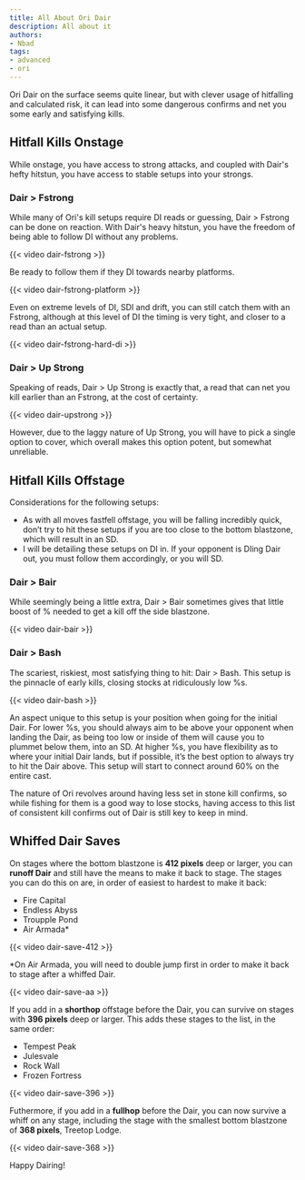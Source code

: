 ```yaml
---
title: All About Ori Dair
description: All about it
authors:
- Nbad
tags:
- advanced
- ori
---
```


Ori Dair on the surface seems quite linear, but with clever usage of hitfalling and calculated risk, it can lead into some dangerous confirms and net you some early and satisfying kills.

## Hitfall Kills Onstage

While onstage, you have access to strong attacks, and coupled with Dair's hefty hitstun, you have access to stable setups into your strongs.

### Dair > Fstrong

While many of Ori's kill setups require DI reads or guessing, Dair > Fstrong can be done on reaction. With Dair's heavy hitstun, you have the freedom of being able to follow DI without any problems.

{{< video dair-fstrong >}}

Be ready to follow them if they DI towards nearby platforms.

{{< video dair-fstrong-platform >}}

Even on extreme levels of DI, SDI and drift, you can still catch them with an Fstrong, although at this level of DI the timing is very tight, and closer to a read than an actual setup.

{{< video dair-fstrong-hard-di >}}

### Dair > Up Strong

Speaking of reads, Dair > Up Strong is exactly that, a read that can net you kill earlier than an Fstrong, at the cost of certainty.

{{< video dair-upstrong >}}

However, due to the laggy nature of Up Strong, you will have to pick a single option to cover, which overall makes this option potent, but somewhat unreliable.

## Hitfall Kills Offstage

Considerations for the following setups:  
- As with all moves fastfell offstage, you will be falling incredibly quick, don’t try to hit these setups if you are too close to the bottom blastzone, which will result in an SD.  
- I will be detailing these setups on DI in. If your opponent is DIing Dair out, you must follow them accordingly, or you will SD.

### Dair > Bair

While seemingly being a little extra, Dair > Bair sometimes gives that little boost of % needed to get a kill off the side blastzone.

{{< video dair-bair >}}

### Dair > Bash

The scariest, riskiest, most satisfying thing to hit: Dair > Bash. This setup is the pinnacle of early kills, closing stocks at ridiculously low %s.

{{< video dair-bash >}}

An aspect unique to this setup is your position when going for the initial Dair. For lower %s, you should always aim to be above your opponent when landing the Dair, as being too low or inside of them will cause you to plummet below them, into an SD. At higher %s, you have flexibility as to where your initial Dair lands, but if possible, it’s the best option to always try to hit the Dair above. This setup will start to connect around 60% on the entire cast.

The nature of Ori revolves around having less set in stone kill confirms, so while fishing for them is a good way to lose stocks, having access to this list of consistent kill confirms out of Dair is still key to keep in mind.

## Whiffed Dair Saves

On stages where the bottom blastzone is **412 pixels** deep or larger, you can **runoff Dair** and still have the means to make it back to stage.
The stages you can do this on are, in order of easiest to hardest to make it back:
- Fire Capital
- Endless Abyss
- Troupple Pond
- Air Armada*

{{< video dair-save-412 >}}

*On Air Armada, you will need to double jump first in order to make it back to stage after a whiffed Dair.

{{< video dair-save-aa >}}

If you add in a **shorthop** offstage before the Dair, you can survive on stages with **396 pixels** deep or larger.
This adds these stages to the list, in the same order:
- Tempest Peak
- Julesvale
- Rock Wall
- Frozen Fortress

{{< video dair-save-396 >}}

Futhermore, if you add in a **fullhop** before the Dair, you can now survive a whiff on any stage, including the stage with the smallest bottom blastzone of **368 pixels**, Treetop Lodge.

{{< video dair-save-368 >}}

Happy Dairing!
